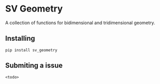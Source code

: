 # SV Geometry

A collection of functions for bidimensional and tridimensional geometry.

## Installing

    pip install sv_geometry

## Submiting a issue

    <todo>
